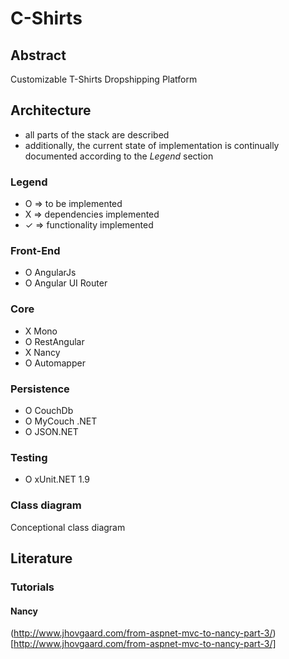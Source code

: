 ﻿# C-Shirts

## Abstract

Customizable T-Shirts Dropshipping Platform

## Architecture

- all parts of the stack are described
- additionally, the current state of implementation is continually documented according to the *Legend* section

### Legend

- O => to be implemented
- X => dependencies implemented
- ✓ => functionality implemented

### Front-End

- O AngularJs
- O Angular UI Router

### Core

- X Mono
- O RestAngular
- X Nancy
- O Automapper

### Persistence

- O CouchDb
- O MyCouch .NET
- O JSON.NET

### Testing

- O xUnit.NET 1.9

### Class diagram

Conceptional class diagram

[class diagram]: http://s16.postimg.org/xs7z1xdmd/Screen_Shot_2016_02_10_at_15_53_01.png "Class Diagram"

## Literature

### Tutorials

#### Nancy

(http://www.jhovgaard.com/from-aspnet-mvc-to-nancy-part-3/)[http://www.jhovgaard.com/from-aspnet-mvc-to-nancy-part-3/]



